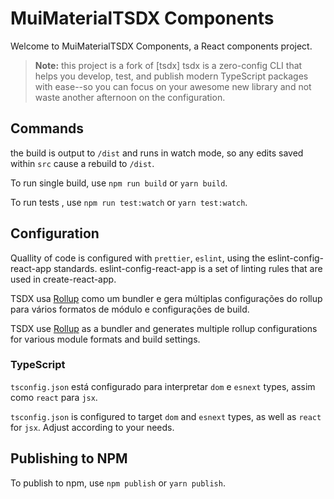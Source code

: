 # MuiMaterialTSDX Components

Welcome to MuiMaterialTSDX Components, a React components project.

> **Note:** this project is a fork of [tsdx] tsdx is a zero-config CLI that helps you develop, test, and publish modern
> TypeScript packages with ease--so you can focus on your awesome new library and not waste another afternoon on the
> configuration.

## Commands

the build is output to `/dist` and runs in watch mode, so any edits saved within `src` cause a rebuild to `/dist`.

To run single build, use `npm run build` or `yarn build`.

To run tests , use `npm run test:watch` or `yarn test:watch`.

## Configuration

Quallity of code is configured with `prettier`, `eslint`, using the eslint-config-react-app standards.
eslint-config-react-app is a set of linting rules that are used in create-react-app.

TSDX usa [Rollup](https://rollupjs.org) como um bundler e gera múltiplas configurações do rollup para vários formatos de
módulo e configurações de build.

TSDX use [Rollup](https://rollupjs.org) as a bundler and generates multiple rollup configurations for various module
formats and build settings.

### TypeScript

`tsconfig.json` está configurado para interpretar `dom` e `esnext` types, assim como `react` para `jsx`.

`tsconfig.json` is configured to target `dom` and `esnext` types, as well as `react` for `jsx`.
Adjust according to your needs.

## Publishing to NPM

To publish to npm, use `npm publish` or `yarn publish`.
